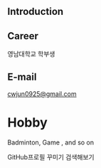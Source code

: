 ## Introduction

## Career
영남대학교 학부생

## E-mail
cwjun0925@gmail.com

# Hobby
Badminton, Game , and so on

GitHub프로필 꾸미기 검색해보기

